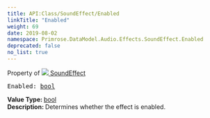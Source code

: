 ```yaml
---
title: API:Class/SoundEffect/Enabled
linkTitle: "Enabled"
weight: 69
date: 2019-08-02
namespace: Primrose.DataModel.Audio.Effects.SoundEffect.Enabled
deprecated: false
no_list: true
---
```

Property of <a href="/docs/api-reference/Class/SoundEffect"><img src="/icons/silk/soundwave.png"/>&nbsp;SoundEffect</a>
<pre class="method-declaration">
Enabled: <a class="type" href="/docs/api-reference/System/Primitives#boolean">bool</a></pre>
<b>Value Type: </b>
<a class="type" href="/docs/api-reference/System/Primitives#boolean">bool</a>
<br/>
<b>Description: </b>
Determines whether the effect is enabled.

